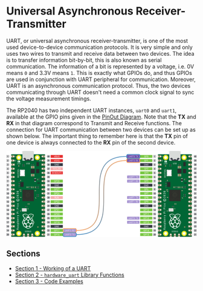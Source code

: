 # Universal Asynchronous Receiver-Transmitter
UART, or universal asynchronous receiver-transmitter, is one of the most used device-to-device communication protocols. It is very simple and only uses two wires to transmit and receive data between two devices. The idea is to transfer information bit-by-bit, this is also known as serial communication. The information of a bit is represented by a voltage, i.e. 0V means `0` and 3.3V means `1`. This is exactly what GPIOs do, and thus GPIOs are used in conjunction with UART peripheral for communication. Moreover, UART is an asynchronous communication protocol. Thus, the two devices communicating through UART doesn't need a common clock signal to sync the voltage measurement timings.

The RP2040 has two independent UART instances, `uart0` and `uart1`, available at the GPIO pins given in the [PinOut Diagram](../Pico-R3-A4-Pinout.pdf). Note that the **TX** and **RX** in that diagram correspond to Transmit and Receive functions. The connection for UART communication between two devices can be set up as shown below. The important thing to remember here is that the **TX** pin of one device is always connected to the **RX** pin of the second device.


<p align="center">
<img src="./figs/connectionComp.svg" />
</p>
<p align="center">
</p>


## Sections
- [Section 1 - Working of a UART](./sec01/working.md)
- [Section 2 - `hardware_uart` Library Functions](sec02/libraryFunctions.md)
- [Section 3 - Code Examples](sec03/codeExamples.md)
